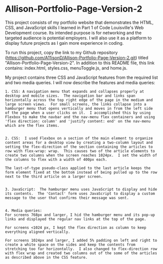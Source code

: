 # Allison-Portfolio-Page-Version-2

This project consists of my portfolio website that demonstrates the HTML, CSS, and JavaScript skills I learned in Part 1 of Code Louisville's Web Development course.  Its intended purpose is for networking and the targeted audience is potential employers.  I will also use it as a platform to display future projects as I gain more experience in coding.  


To run this project, copy the link to my Github repository (https://github.com/A11isonD/Allison-Portfolio-Page-Version-2.git) titled "Allison-Portfolio-Page-Version-2".  In addition to this README file, this link contains: index.html, styles.css, menuToggle.js, and home.js.  


My project contains three CSS and JavaScript features from the required list and two media queries.  I will now describe the features and media queries:  
    
    1. CSS: A navigation menu that expands and collapses properly at desktop and mobile sizes.  The navigation bar and links span horizontally across the top right edge of the page in the medium and large screen views.  For small screens, the links collapse into a hamburger menu that opens vertically and moves in from the left side of the page when a user clicks on it.  I accomplished this by using Flexbox to make the navbar and the nav-menu flex containers and using 'flex direction: column' and 'justify content: end' on the nav-menu which are the flex items.   

    
    2. CSS:  I used Flexbox on a section of the main element to organize content areas for a desktop view by creating a two-column layout and setting the flex-direction of the section containing the articles to row with flex-wrap: wrap.  This causes two of the article elements to create two columns when the screen reaches 1024px.  I set the width of the columns to flex with a width of 400px each.
    
    The last-of-type pseudo-class applied to the last article keeps the form element fixed at the bottom instead of being pulled up to the row next to the third article on a larger screen.   
    
    
    3. JavaScript:  The hamburger menu uses JavaScript to display and hide its contents.  The 'Contact' form uses JavaScript to display a custom message to the user that confirms their message was sent.  

    
    4. Media queries:  
    For screens 768px and larger, I hid the hamburger menu and its pop-up links and displayed the regular nav links at the top of the page.  
    
    For screens <1024 px, I kept the flex direction as column to keep everything aligned vertically.  

    For screens 1024px and larger, I added 5% padding on left and right to create a white space on the sides and keep the contents from stretching too far horizontally.  I also changed to flex-direction row with flex wrap and created two columns out of the some of the articles as described above in the CSS feature.

     

    
    

   
